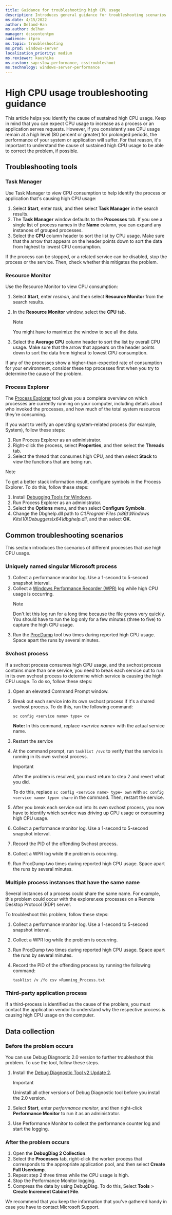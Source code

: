 ```yaml
---
title: Guidance for troubleshooting high CPU usage
description: Introduces general guidance for troubleshooting scenarios in which you experience high CPU usage.
ms.date: 4/15/2022
author: Deland-Han
ms.author: delhan
manager: dcscontentpm
audience: itpro
ms.topic: troubleshooting
ms.prod: windows-server
localization_priority: medium
ms.reviewer: kaushika
ms.custom: sap:slow-performance, csstroubleshoot
ms.technology: windows-server-performance
---
```

# High CPU usage troubleshooting guidance

This article helps you identify the cause of sustained high CPU usage. Keep in mind that you can expect CPU usage to increase as a process or an application serves requests. However, if you consistently see CPU usage remain at a high level (80 percent or greater) for prolonged periods, the performance of your system or application will suffer. For that reason, it's important to understand the cause of sustained high CPU usage to be able to correct the problem, if possible.

## Troubleshooting tools

### Task Manager

Use Task Manager to view CPU consumption to help identify the process or application that's causing high CPU usage:

1. Select **Start**, enter *task*, and then select **Task Manager** in the search results.
2. The **Task Manager** window defaults to the **Processes** tab. If you see a single list of process names in the **Name** column, you can expand any instances of grouped processes.
3. Select the **CPU** column header to sort the list by CPU usage. Make sure that the arrow that appears on the header points down to sort the data from highest to lowest CPU consumption.

If the process can be stopped, or a related service can be disabled, stop the process or the service. Then, check whether this mitigates the problem. 

### Resource Monitor

Use the Resource Monitor to view CPU consumption:

1. Select **Start**, enter *resmon*, and then select **Resource Monitor** from the search results.
2. In the **Resource Monitor** window, select the **CPU** tab.

   > [!NOTE]
   > You might have to maximize the window to see all the data.

3. Select the **Average CPU** column header to sort the list by overall CPU usage. Make sure that the arrow that appears on the header points down to sort the data from highest to lowest CPU consumption.

If any of the processes show a higher-than-expected rate of consumption for your environment, consider these top processes first when you try to determine the cause of the problem.

### Process Explorer

The [Process Explorer](/sysinternals/downloads/process-explorer) tool gives you a complete overview on which processes are currently running on your computer, including details about who invoked the processes, and how much of the total system resources they're consuming.

If you want to verify an operating system-related process (for example, System), follow these steps:

1. Run Process Explorer as an administrator.
2. Right-click the process, select **Properties**, and then select the **Threads** tab.
3. Select the thread that consumes high CPU, and then select **Stack** to view the functions that are being run.

> [!NOTE]
> To get a better stack information result, configure symbols in the Process Explorer. To do this, follow these steps:
>
> 1. Install [Debugging Tools for Windows](/windows-hardware/drivers/debugger/debugger-download-tools).
> 2. Run Process Explorer as an administrator.
> 3. Select the **Options** menu, and then select **Configure Symbols**.
> 4. Change the Dbghelp.dll path to *C:\\Program Files (x86)\\Windows Kits\\10\\Debuggers\\x64\\dbghelp.dll*, and then select **OK**.

## Common troubleshooting scenarios

This section introduces the scenarios of different processes that use high CPU usage.

### Uniquely named singular Microsoft process

1. Collect a performance monitor log. Use a 1-second to 5-second snapshot interval.
2. Collect a [Windows Performance Recorder (WPR)](/windows-hardware/test/wpt/windows-performance-recorder) log while high CPU usage is occurring.
   > [!NOTE]
   > Don't let this log run for a long time because the file grows very quickly. You should have to run the log only for a few minutes (three to five) to capture the high CPU usage.
3. Run the [ProcDump](/sysinternals/downloads/procdump) tool two times during reported high CPU usage. Space apart the runs by several minutes.

### Svchost process

If a svchost process consumes high CPU usage, and the svchost process contains more than one service, you need to break each service out to run in its own svchost process to determine which service is causing the high CPU usage. To do so, follow these steps:

1. Open an elevated Command Prompt window.
2. Break out each service into its own svchost process if it's a shared svchost process. To do this, run the following command:

   ```console
   sc config <service name> type= ow
   ```

   **Note:** In this command, replace \<*service name*\> with the actual service name.

3. Restart the service
4. At the command prompt, run `tasklist /svc` to verify that the service is running in its own svchost process. 

   > [!Important]
   > After the problem is resolved, you must return to step 2 and revert what you did.
   >
   > To do this, replace `sc config <service name> type= own` with `sc config <service name> type= share` in the command. Then, restart the service.

5. After you break each service out into its own svchost process, you now have to identify which service was driving up CPU usage or consuming high CPU usage.
6. Collect a performance monitor log. Use a 1-second to 5-second snapshot interval.
7. Record the PID of the offending Svchost process.
8. Collect a WPR log while the problem is occurring.
9. Run ProcDump two times during reported high CPU usage. Space apart the runs by several minutes.

### Multiple process instances that have the same name

Several instances of a process could share the same name. For example, this problem could occur with the explorer.exe processes on a Remote Desktop Protocol (RDP) server.

To troubleshoot this problem, follow these steps:

1. Collect a performance monitor log. Use a 1-second to 5-second snapshot interval.
2. Collect a WPR log while the problem is occurring.
3. Run ProcDump two times during reported high CPU usage. Space apart the runs by several minutes.
4. Record the PID of the offending process by running the following command:

   `tasklist /v /fo csv >Running_Process.txt`

### Third-party application process

If a third-process is identified as the cause of the problem, you must contact the application vendor to understand why the respective process is causing high CPU usage on the computer.

## Data collection

### Before the problem occurs

You can use Debug Diagnostic 2.0 version to further troubleshoot this problem. To use the tool, follow these steps.

1. Install the [Debug Diagnostic Tool v2 Update 2](https://www.microsoft.com/download/details.aspx?id=49924).

   > [!IMPORTANT]
   > Uninstall all other versions of Debug Diagnostic tool before you install the 2.0 version.

2. Select **Start**, enter *performance monitor*, and then right-click **Performance Monitor** to run it as an administrator.
3. Use Performance Monitor to collect the performance counter log and start the logging.

### After the problem occurs

1. Open the **DebugDiag 2 Collection**.
2. Select the **Processes** tab, right-click the worker process that corresponds to the appropriate application pool, and then select **Create Full Userdump**.
3. Repeat step 2 three times while the CPU usage is high.
4. Stop the Performance Monitor logging.
5. Compress the data by using DebugDiag. To do this, Select **Tools** > **Create Increment Cabinet File**.

We recommend that you keep the information that you've gathered handy in case you have to contact Microsoft Support.
